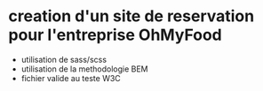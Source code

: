 # creation d'un site de reservation pour l'entreprise OhMyFood #

- utilisation de sass/scss
- utilisation de la methodologie BEM
- fichier valide au teste W3C
